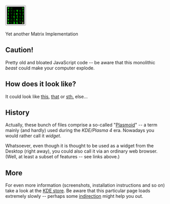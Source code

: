 ![Matrix](icons/matrix_64x64.png?raw=true "Matrix")

Yet another Matrix Implementation

## Caution!

Pretty old and bloated JavaScript code -- be aware that this monolithic
_beast_ could make your computer explode.

## How does it look like?

It could look like
[this](http://maestrogerardo.com/foo/matrix/extra/html/crazy.html),
[that](http://maestrogerardo.com/foo/matrix/extra/html/insane.html) or
[sth.](http://maestrogerardo.com/foo/matrix/contents/code/main.html?effect_3d=true)
else...

## History

Actually, these bunch of files comprise a so-called
"[Plasmoid](https://userbase.kde.org/Plasma/Plasmoids)" -- a term mainly
(and hardly) used during the _KDE/Plasma 4_ era. Nowadays you would rather
call it _widget_.

Whatsoever, even though it is thought to be used as a widget from the
Desktop (right away), you could also call it via an ordinary web browser.
(Well, at least a subset of features -- see links above.)

## More

For even more information (screenshots, installation instructions and
so on) take a look at the [KDE store](https://store.kde.org/p/1002159/).
Be aware that this particular page loads extremely slowly -- perhaps some
[indirection](https://store.kde.org/browse/cat/106/page/20/ord/rating/)
might help you out.
